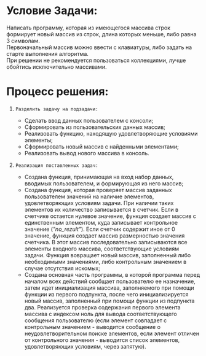 # Условие Задачи:
Написать программу, которая из имеющегося массива строк формирует новый массив из строк, длина которых меньше, либо равна 3 символам.  
Первоначальный массив можно ввести с клавиатуры, либо задать на старте выполнения алгоритма.  
При решении не рекомендуется пользоваться коллекциями, лучше обойтись исключительно массивами.  

# Процесс решения:

1. `Разделить задачу на подзадачи:`
    - Сделать ввод данных пользователем с консоли;
    - Сформировать из пользовательских данных массив;
    - Реализовать функцию, находящую удовлетворяющие условиями элементы;
    - Сформировать новый массив с найденными элементами;
    - Реализовать вывод нового массива в консоль.

2. `Реализация поставленных задач:`
    - Создана функция, принимающая на вход набор данных, вводимых пользователем, и формирующая из него массив;
    - Создана функция, которая проверяет массив заданных пользователем значений на наличие элементов, удовлетворяющих условиям задачи. При наличии таких элементов их количество записывается в счетчик. Если в счетчике остается нулевое значение, функция создает массив с единственным элементом, куда записывает контрольное значение (*"no_rezult"*). Если счетчик содержит иное от 0 значение, функция создает массив размерностью значения счетчика. В этот массив последовательно записываются все элементы входного массива, соответствующие условиям задачи. Функция вовращает новый массив, заполненный либо необходимыми значениями, либо контрольным значением в случае отсутствия искомых;
    - Создана основная часть программы, в которой программа перед началом всех действий сообщает пользователю ее назначение, затем идет инициализация массива, заполняемого при помощи функции из первого подпункта, после чего инициализируется новый массив, заполненный при помощи функции из подпункта два. Реализуется проверка содержания первого элемента массива с индексом ноль для вывода соответствующего сообщения пользователю (если элемент совпадает с контрольным значением - выводится сообщение о неудовлетворительном поиске элементов, если элемент отличен от контрольного значения - выводится список элементов, удовлетворяющих условиям, через запятую).